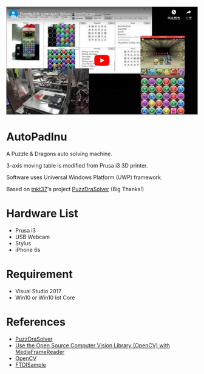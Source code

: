[![Video](https://raw.githubusercontent.com/aiex718/AutoPadInu/master/Pic/AutoPadInu_UWP.jpg)](https://www.youtube.com/watch?v=ytpIgHZycZY)

# AutoPadInu
A Puzzle & Dragons auto solving machine.

3-axis moving table is modified from Prusa i3 3D printer. 

Software uses Universal Windows Platform (UWP) framework.

Based on [tnkt37](https://github.com/tnkt37)'s project [PuzzDraSolver](https://github.com/tnkt37/PuzzDraSolver) (Big Thanks!)

# Hardware List
* Prusa i3
* USB Webcam
* Stylus
* iPhone 6s

# Requirement
* Visual Studio 2017
* Win10 or Win10 Iot Core

# References
* [PuzzDraSolver](https://github.com/tnkt37/PuzzDraSolver)
* [Use the Open Source Computer Vision Library (OpenCV) with MediaFrameReader](https://docs.microsoft.com/zh-tw/windows/uwp/audio-video-camera/use-opencv-with-mediaframereader)
* [OpenCV](https://opencv.org/)
* [FTDISample](https://github.com/Jark/FTDISample)
